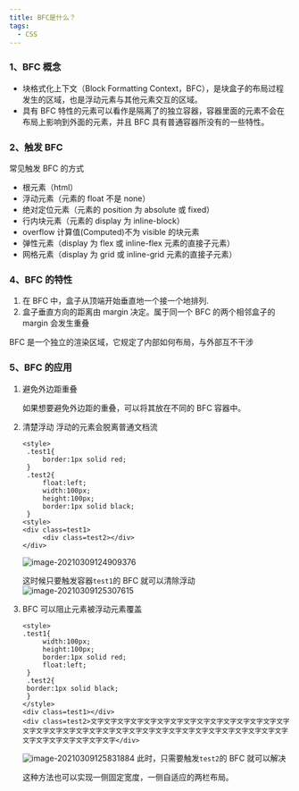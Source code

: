 ```yaml
---
title: BFC是什么？
tags:
  - CSS
---
```


### 1、BFC 概念

- 块格式化上下文（Block Formatting Context，BFC），是块盒子的布局过程发生的区域，也是浮动元素与其他元素交互的区域。
- 具有 BFC 特性的元素可以看作是隔离了的独立容器，容器里面的元素不会在布局上影响到外面的元素，并且 BFC 具有普通容器所没有的一些特性。
<!-- more -->

### 2、触发 BFC

常见触发 BFC 的方式

- 根元素（html）
- 浮动元素（元素的 float 不是 none）
- 绝对定位元素（元素的 position 为 absolute 或 fixed）
- 行内块元素（元素的 display 为 inline-block）
- overflow 计算值(Computed)不为 visible 的块元素
- 弹性元素（display 为 flex 或 inline-flex 元素的直接子元素）
- 网格元素（display 为 grid 或 inline-grid 元素的直接子元素）

### 4、BFC 的特性

1. 在 BFC 中，盒子从顶端开始垂直地一个接一个地排列.
2. 盒子垂直方向的距离由 margin 决定。属于同一个 BFC 的两个相邻盒子的 margin 会发生重叠

BFC 是一个独立的渲染区域，它规定了内部如何布局，与外部互不干涉

### 5、BFC 的应用

1. 避免外边距重叠

   如果想要避免外边距的重叠，可以将其放在不同的 BFC 容器中。

2. 清楚浮动
   浮动的元素会脱离普通文档流

   ```
   <style>
    .test1{
        border:1px solid red;
    }
    .test2{
        float:left;
        width:100px;
        height:100px;
        border:1px solid black;
    }
   <style>
   <div class=test1>
        <div class=test2></div>
   </div>
   ```

   ![image-20210309124909376](https://i.loli.net/2021/03/09/ILwB5DpFQ8RzmCr.png)

   这时候只要触发容器`test1`的 BFC 就可以清除浮动
   ![image-20210309125307615](https://i.loli.net/2021/03/09/v3rmNdEZKQfALyi.png)

3. BFC 可以阻止元素被浮动元素覆盖

   ```
   <style>
   .test1{
        width:100px;
        height:100px;
        border:1px solid red;
        float:left;
    }
    .test2{
    border:1px solid black;
    }
   </style>
   <div class=test1></div>
   <div class=test2>文字文字文字文字文字文字文字文字文字文字文字文字文字文字文字文字文字文字文字文字文字文字文字文字文字文字文字文字文字文字文字文字文字文字文字文字文字文字文字文字文字文字</div>
   ```

   ![image-20210309125831884](https://i.loli.net/2021/03/09/C7VMyNGY8c5eRhp.png)
   此时，只需要触发`test2`的 BFC 就可以解决

   这种方法也可以实现一侧固定宽度，一侧自适应的两栏布局。
